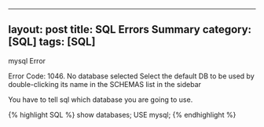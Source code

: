  ---
layout:     post
title:      SQL Errors Summary
category:   [SQL] 
tags:       [SQL]
---

mysql Error 

Error Code: 1046. No database selected Select the default DB to be used by double-clicking its name in the SCHEMAS list in the sidebar

You have to tell sql which database you are going to use.

{% highlight SQL %}
show databases;
USE mysql;
{% endhighlight %}